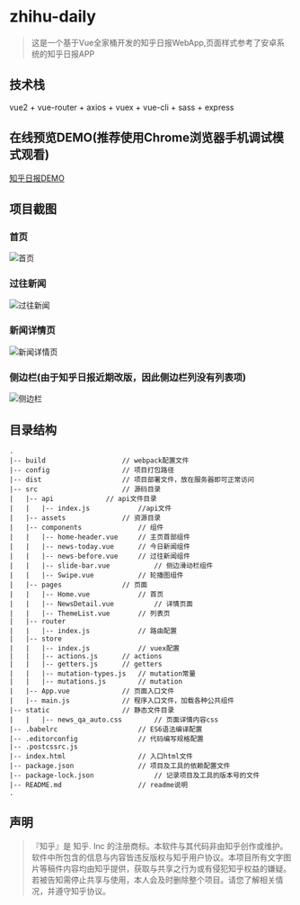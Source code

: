 # zhihu-daily
> 这是一个基于Vue全家桶开发的知乎日报WebApp,页面样式参考了安卓系统的知乎日报APP

## 技术栈
 vue2 + vue-router + axios + vuex + vue-cli + sass + express

 ## 在线预览DEMO(推荐使用Chrome浏览器手机调试模式观看)
   [知乎日报DEMO](http://47.106.107.188:8888/#/home)

 ## 项目截图
  ### 首页
  ![首页](https://github.com/spBlueCat/zhihu-daily/blob/master/screenshots/index.png)
  ### 过往新闻
  ![过往新闻](https://github.com/spBlueCat/zhihu-daily/blob/master/screenshots/before-news.png)
  ### 新闻详情页
  ![新闻详情页](https://github.com/spBlueCat/zhihu-daily/blob/master/screenshots/detail.png)
  ### 侧边栏(由于知乎日报近期改版，因此侧边栏列没有列表项)
  ![侧边栏](https://github.com/spBlueCat/zhihu-daily/blob/master/screenshots/sidebar.png)

## 目录结构
```
.
|-- build					// webpack配置文件
|-- config					// 项目打包路径
|-- dist					// 项目部署文件，放在服务器即可正常访问
|-- src						// 源码目录
|	|-- api				// api文件目录
|	|	|-- index.js			//api文件
|	|-- assets				// 资源目录
|	|-- components				// 组件
|	|	|-- home-header.vue		// 主页首部组件
|	|	|-- news-today.vue		// 今日新闻组件
|	|	|-- news-before.vue		// 过往新闻组件
|	|	|-- slide-bar.vue			// 侧边滑动栏组件
|	|	|-- Swipe.vue			// 轮播图组件
|	|-- pages				// 页面
|	|	|-- Home.vue			// 首页
|	|	|-- NewsDetail.vue			// 详情页面
|	|	|-- ThemeList.vue		// 列表页
|	|-- router
|	|	|-- index.js			// 路由配置
|	|-- store
|	|	|-- index.js			// vuex配置
|	|	|-- actions.js		// actions
|	|	|-- getters.js		// getters
|	|	|-- mutation-types.js	// mutation常量
|	|	|-- mutations.js		// mutation
|	|-- App.vue				// 页面入口文件
|	|-- main.js				// 程序入口文件，加载各种公共组件
|-- static					// 静态文件目录
|	|	|-- news_qa_auto.css		// 页面详情内容css
|-- .babelrc					// ES6语法编译配置
|-- .editorconfig				// 代码编写规格配置
|-- .postcssrc.js
|-- index.html					// 入口html文件
|-- package.json				// 项目及工具的依赖配置文件
|-- package-lock.json				// 记录项目及工具的版本号的文件
|-- README.md					// readme说明
.
```

## 声明
>『知乎』是 知乎. Inc 的注册商标。本软件与其代码非由知乎创作或维护。软件中所包含的信息与内容皆违反版权与知乎用户协议。本项目所有文字图片等稿件内容均由知乎提供，获取与共享之行为或有侵犯知乎权益的嫌疑。若被告知需停止共享与使用，本人会及时删除整个项目。请您了解相关情况，并遵守知乎协议。


